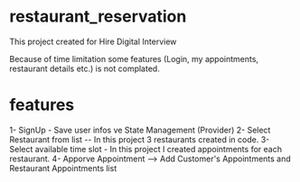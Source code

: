 # restaurant_reservation


This project created for Hire Digital Interview

Because of time limitation some features (Login, my appointments, restaurant details etc.) is not complated.

# features 
1- SignUp - Save user infos ve State Management (Provider)
2- Select Restaurant from list -- In this project 3 restaurants created in code.
3- Select available time slot - In this project I created appointments for each restaurant.
4- Apporve Appointment --> Add Customer's Appointments and Restaurant Appointments list
